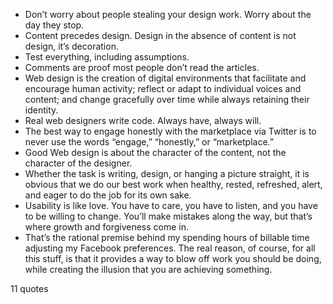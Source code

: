  - Don’t worry about people stealing your design work. Worry about the day they stop.
 - Content precedes design. Design in the absence of content is not design, it’s decoration.
 - Test everything, including assumptions.
 - Comments are proof most people don’t read the articles.
 - Web design is the creation of digital environments that facilitate and encourage human activity; reflect or adapt to individual voices and content; and change gracefully over time while always retaining their identity.
 - Real web designers write code. Always have, always will.
 - The best way to engage honestly with the marketplace via Twitter is to never use the words “engage,” “honestly,” or “marketplace.”
 - Good Web design is about the character of the content, not the character of the designer.
 - Whether the task is writing, design, or hanging a picture straight, it is obvious that we do our best work when healthy, rested, refreshed, alert, and eager to do the job for its own sake.
 - Usability is like love. You have to care, you have to listen, and you have to be willing to change. You’ll make mistakes along the way, but that’s where growth and forgiveness come in.
 - That’s the rational premise behind my spending hours of billable time adjusting my Facebook preferences. The real reason, of course, for all this stuff, is that it provides a way to blow off work you should be doing, while creating the illusion that you are achieving something.

11 quotes